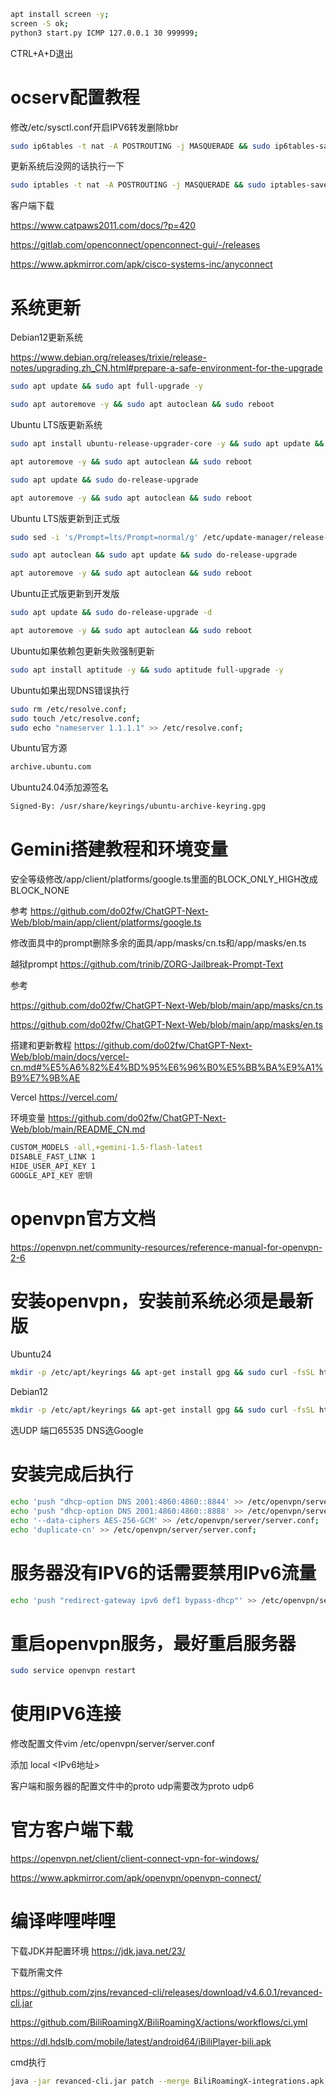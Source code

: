 ```bash
apt install screen -y;
screen -S ok;
python3 start.py ICMP 127.0.0.1 30 999999;
```
CTRL+A+D退出
# ocserv配置教程
修改/etc/sysctl.conf开启IPV6转发删除bbr
```bash
sudo ip6tables -t nat -A POSTROUTING -j MASQUERADE && sudo ip6tables-save > /etc/iptables/rules.v6
```
更新系统后没网的话执行一下
```bash
sudo iptables -t nat -A POSTROUTING -j MASQUERADE && sudo iptables-save > /etc/iptables/rules.v4
```
客户端下载

https://www.catpaws2011.com/docs/?p=420

https://gitlab.com/openconnect/openconnect-gui/-/releases

https://www.apkmirror.com/apk/cisco-systems-inc/anyconnect
# 系统更新
Debian12更新系统

https://www.debian.org/releases/trixie/release-notes/upgrading.zh_CN.html#prepare-a-safe-environment-for-the-upgrade
```bash
sudo apt update && sudo apt full-upgrade -y
```
```bash
sudo apt autoremove -y && sudo apt autoclean && sudo reboot
```
Ubuntu LTS版更新系统
```bash
sudo apt install ubuntu-release-upgrader-core -y && sudo apt update && sudo apt upgrade -y
```
```bash
apt autoremove -y && sudo apt autoclean && sudo reboot
```
```bash
sudo apt update && sudo do-release-upgrade
```
```bash
apt autoremove -y && sudo apt autoclean && sudo reboot
```
Ubuntu LTS版更新到正式版
```bash
sudo sed -i 's/Prompt=lts/Prompt=normal/g' /etc/update-manager/release-upgrades && sudo apt update && sudo apt full-upgrade -y
```
```bash
sudo apt autoclean && sudo apt update && sudo do-release-upgrade
```
```bash
apt autoremove -y && sudo apt autoclean && sudo reboot
```
Ubuntu正式版更新到开发版
```bash
sudo apt update && sudo do-release-upgrade -d
```
```bash
apt autoremove -y && sudo apt autoclean && sudo reboot
```
Ubuntu如果依赖包更新失败强制更新
```bash
sudo apt install aptitude -y && sudo aptitude full-upgrade -y
```
Ubuntu如果出现DNS错误执行
```bash
sudo rm /etc/resolve.conf;
sudo touch /etc/resolve.conf;
sudo echo "nameserver 1.1.1.1" >> /etc/resolve.conf;
```
Ubuntu官方源
```bash
archive.ubuntu.com
```
Ubuntu24.04添加源签名
```bash
Signed-By: /usr/share/keyrings/ubuntu-archive-keyring.gpg
```
# Gemini搭建教程和环境变量
安全等级修改/app/client/platforms/google.ts里面的BLOCK_ONLY_HIGH改成BLOCK_NONE

参考 https://github.com/do02fw/ChatGPT-Next-Web/blob/main/app/client/platforms/google.ts

修改面具中的prompt删除多余的面具/app/masks/cn.ts和/app/masks/en.ts

越狱prompt https://github.com/trinib/ZORG-Jailbreak-Prompt-Text

参考

https://github.com/do02fw/ChatGPT-Next-Web/blob/main/app/masks/cn.ts

https://github.com/do02fw/ChatGPT-Next-Web/blob/main/app/masks/en.ts

搭建和更新教程 https://github.com/do02fw/ChatGPT-Next-Web/blob/main/docs/vercel-cn.md#%E5%A6%82%E4%BD%95%E6%96%B0%E5%BB%BA%E9%A1%B9%E7%9B%AE

Vercel https://vercel.com/

环境变量 https://github.com/do02fw/ChatGPT-Next-Web/blob/main/README_CN.md
```bash
CUSTOM_MODELS -all,+gemini-1.5-flash-latest
DISABLE_FAST_LINK 1
HIDE_USER_API_KEY 1
GOOGLE_API_KEY 密钥
```
# openvpn官方文档
https://openvpn.net/community-resources/reference-manual-for-openvpn-2-6
# 安装openvpn，安装前系统必须是最新版
Ubuntu24
```bash
mkdir -p /etc/apt/keyrings && apt-get install gpg && sudo curl -fsSL https://swupdate.openvpn.net/repos/repo-public.gpg | gpg --dearmor > /etc/apt/keyrings/openvpn-repo-public.gpg && echo "deb [arch=amd64 signed-by=/etc/apt/keyrings/openvpn-repo-public.gpg] http://build.openvpn.net/debian/openvpn/release/2.6 mantic main" > /etc/apt/sources.list.d/openvpn-aptrepo.list && wget https://git.io/vpn -O openvpn-install.sh && bash openvpn-install.sh
```
Debian12
```bash
mkdir -p /etc/apt/keyrings && apt-get install gpg && sudo curl -fsSL https://swupdate.openvpn.net/repos/repo-public.gpg | gpg --dearmor > /etc/apt/keyrings/openvpn-repo-public.gpg && echo "deb [arch=amd64 signed-by=/etc/apt/keyrings/openvpn-repo-public.gpg] http://build.openvpn.net/debian/openvpn/release/2.6 bookworm main" > /etc/apt/sources.list.d/openvpn-aptrepo.list && wget https://git.io/vpn -O openvpn-install.sh && bash openvpn-install.sh
```
选UDP 端口65535 DNS选Google         
# 安装完成后执行
```bash
echo 'push "dhcp-option DNS 2001:4860:4860::8844' >> /etc/openvpn/server/server.conf;
echo 'push "dhcp-option DNS 2001:4860:4860::8888' >> /etc/openvpn/server/server.conf;
echo '--data-ciphers AES-256-GCM' >> /etc/openvpn/server/server.conf;
echo 'duplicate-cn' >> /etc/openvpn/server/server.conf;
```
# 服务器没有IPV6的话需要禁用IPv6流量
```bash
echo 'push "redirect-gateway ipv6 def1 bypass-dhcp"' >> /etc/openvpn/server/server.conf
```
# 重启openvpn服务，最好重启服务器
```bash
sudo service openvpn restart
```
# 使用IPV6连接
修改配置文件vim /etc/openvpn/server/server.conf

添加
local <IPv6地址>

客户端和服务器的配置文件中的proto udp需要改为proto udp6
# 官方客户端下载

https://openvpn.net/client/client-connect-vpn-for-windows/

https://www.apkmirror.com/apk/openvpn/openvpn-connect/

# 编译哔哩哔哩
下载JDK并配置环境
https://jdk.java.net/23/

下载所需文件

https://github.com/zjns/revanced-cli/releases/download/v4.6.0.1/revanced-cli.jar 

https://github.com/BiliRoamingX/BiliRoamingX/actions/workflows/ci.yml

https://dl.hdslb.com/mobile/latest/android64/iBiliPlayer-bili.apk

cmd执行
```bash
java -jar revanced-cli.jar patch --merge BiliRoamingX-integrations.apk --patch-bundle BiliRoamingX-patches.jar --signing-levels 2,3 iBiliPlayer-bili.apk
```
